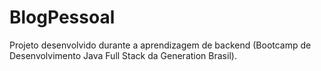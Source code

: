 # BlogPessoal
Projeto desenvolvido durante a aprendizagem de backend (Bootcamp de Desenvolvimento Java Full Stack da Generation Brasil).

